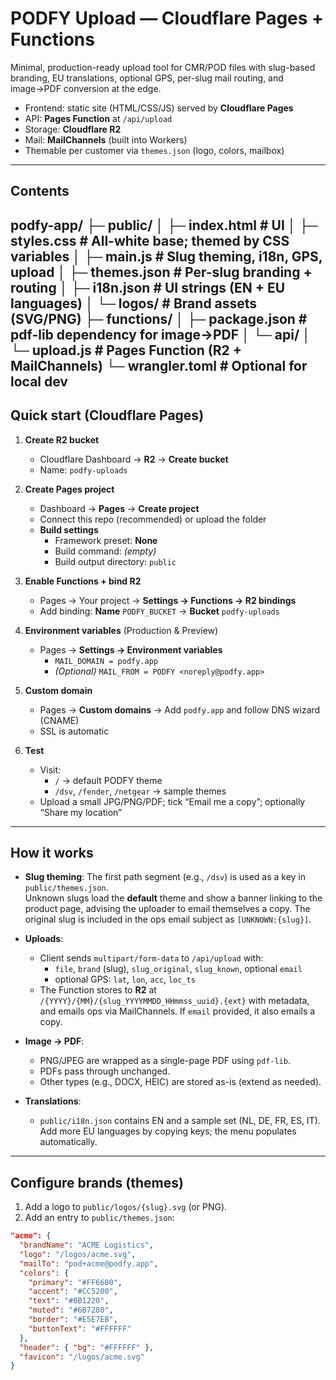# PODFY Upload — Cloudflare Pages + Functions

Minimal, production-ready upload tool for CMR/POD files with slug-based branding, EU translations, optional GPS, per-slug mail routing, and image→PDF conversion at the edge.

- Frontend: static site (HTML/CSS/JS) served by **Cloudflare Pages**
- API: **Pages Function** at `/api/upload`
- Storage: **Cloudflare R2**
- Mail: **MailChannels** (built into Workers)
- Themable per customer via `themes.json` (logo, colors, mailbox)

---

## Contents

podfy-app/
├─ public/
│ ├─ index.html # UI
│ ├─ styles.css # All-white base; themed by CSS variables
│ ├─ main.js # Slug theming, i18n, GPS, upload
│ ├─ themes.json # Per-slug branding + routing
│ ├─ i18n.json # UI strings (EN + EU languages)
│ └─ logos/ # Brand assets (SVG/PNG)
├─ functions/
│ ├─ package.json # pdf-lib dependency for image→PDF
│ └─ api/
│ └─ upload.js # Pages Function (R2 + MailChannels)
└─ wrangler.toml # Optional for local dev
---

## Quick start (Cloudflare Pages)

1. **Create R2 bucket**
   - Cloudflare Dashboard → **R2** → **Create bucket**
   - Name: `podfy-uploads`

2. **Create Pages project**
   - Dashboard → **Pages** → **Create project**
   - Connect this repo (recommended) or upload the folder
   - **Build settings**
     - Framework preset: **None**
     - Build command: *(empty)*
     - Build output directory: `public`

3. **Enable Functions + bind R2**
   - Pages → Your project → **Settings → Functions → R2 bindings**
   - Add binding: **Name** `PODFY_BUCKET` → **Bucket** `podfy-uploads`

4. **Environment variables** (Production & Preview)
   - Pages → **Settings → Environment variables**
     - `MAIL_DOMAIN = podfy.app`
     - *(Optional)* `MAIL_FROM = PODFY <noreply@podfy.app>`

5. **Custom domain**
   - Pages → **Custom domains** → Add `podfy.app` and follow DNS wizard (CNAME)
   - SSL is automatic

6. **Test**
   - Visit:
     - `/` → default PODFY theme
     - `/dsv`, `/fender`, `/netgear` → sample themes
   - Upload a small JPG/PNG/PDF; tick “Email me a copy”; optionally “Share my location”

---

## How it works

- **Slug theming**: The first path segment (e.g., `/dsv`) is used as a key in `public/themes.json`.  
  Unknown slugs load the **default** theme and show a banner linking to the product page, advising the uploader to email themselves a copy. The original slug is included in the ops email subject as `[UNKNOWN:{slug}]`.

- **Uploads**:
  - Client sends `multipart/form-data` to `/api/upload` with:
    - `file`, `brand` (slug), `slug_original`, `slug_known`, optional `email`
    - optional GPS: `lat`, `lon`, `acc`, `loc_ts`
  - The Function stores to **R2** at `/{YYYY}/{MM}/{slug_YYYYMMDD_HHmmss_uuid}.{ext}` with metadata, and emails ops via MailChannels. If `email` provided, it also emails a copy.

- **Image → PDF**:
  - PNG/JPEG are wrapped as a single-page PDF using `pdf-lib`.
  - PDFs pass through unchanged.
  - Other types (e.g., DOCX, HEIC) are stored as-is (extend as needed).

- **Translations**:
  - `public/i18n.json` contains EN and a sample set (NL, DE, FR, ES, IT).  
    Add more EU languages by copying keys; the menu populates automatically.

---

## Configure brands (themes)

1. Add a logo to `public/logos/{slug}.svg` (or PNG).  
2. Add an entry to `public/themes.json`:

```json
"acme": {
  "brandName": "ACME Logistics",
  "logo": "/logos/acme.svg",
  "mailTo": "pod+acme@podfy.app",
  "colors": {
    "primary": "#FF6600",
    "accent": "#CC5200",
    "text": "#0B1220",
    "muted": "#6B7280",
    "border": "#E5E7EB",
    "buttonText": "#FFFFFF"
  },
  "header": { "bg": "#FFFFFF" },
  "favicon": "/logos/acme.svg"
}
